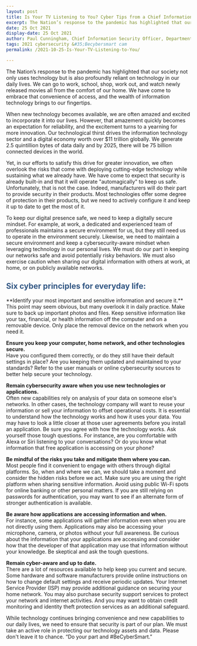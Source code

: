 ```yaml
---
layout: post
title: Is Your TV Listening to You? Cyber Tips from a Chief Information Security Officer
excerpt: The Nation’s response to the pandemic has highlighted that our society not only uses technology but is also profoundly reliant on technology in our daily lives.When new technology becomes available, we are often amazed and excited to incorporate it into our lives. However, that amazement quickly becomes an expectation for reliability, and the excitement turns to a yearning for more innovation. Yet, in our efforts to satisfy this drive for greater innovation, we often overlook the risks that come with deploying cutting-edge technology while sustaining what we already have.
date: 25 Oct 2021
display-date: 25 Oct 2021
author: Paul Cunningham, Chief Information Security Officer, Department of Veterans Affairs
tags: 2021 cybersecurity &#35;Becybersmart cam
permalink: /2021-10-25-Is-Your-TV-Listening-to-You/

---
```

The Nation’s response to the pandemic has highlighted that our society not only uses technology but is also profoundly reliant on technology in our daily lives. We can go to work, school, shop, work out, and watch newly released movies all from the comfort of our home. We have come to embrace that convenience of access, and the wealth of information technology brings to our fingertips.

When new technology becomes available, we are often amazed and excited to incorporate it into our lives. However, that amazement quickly becomes an expectation for reliability, and the excitement turns to a yearning for more innovation. Our technological thirst drives the information technology sector and a digital economy worth over $11 trillion globally. We generate 2.5 quintillion bytes of data daily and by 2025, there will be 75 billion connected devices in the world.

Yet, in our efforts to satisfy this drive for greater innovation, we often overlook the risks that come with deploying cutting-edge technology while sustaining what we already have. We have come to expect that security is already built-in and that it will operate "automagically" to keep us safe. Unfortunately, that is not the case. Indeed, manufacturers will do their part to provide security in their products. Most technologies offer some degree of protection in their products, but we need to actively configure it and keep it up to date to get the most of it.

To keep our digital presence safe, we need to keep a digitally secure mindset. For example, at work, a dedicated and experienced team of professionals maintains a secure environment for us, but they still need us to operate in the environment securely. Likewise, we need to maintain a secure environment and keep a cybersecurity-aware mindset when leveraging technology in our personal lives. We must do our part in keeping our networks safe and avoid potentially risky behaviors. We must also exercise caution when sharing our digital information with others at work, at home, or on publicly available networks.

<h2 style="color: #315683">Six cyber principles for everyday life:</h2>
**Identify your most important and sensitive information and secure it.**<br />
This point may seem obvious, but many overlook it in daily practice. Make sure to back up important photos and files. Keep sensitive information like your tax, financial, or health information off the computer and on a removable device. Only place the removal device on the network when you need it.

**Ensure you keep your computer, home network, and other technologies secure.**<br />
Have you configured them correctly, or do they still have their default settings in place? Are you keeping them updated and maintained to your standards? Refer to the user manuals or online cybersecurity sources to better help secure your technology.

**Remain cybersecurity aware when you use new technologies or applications.**<br />
Often new capabilities rely on analysis of your data on someone else's networks. In other cases, the technology company will want to reuse your information or sell your information to offset operational costs. It is essential to understand how the technology works and how it uses your data. You may have to look a little closer at those user agreements before you install an application. Be sure you agree with how the technology works. Ask yourself those tough questions. For instance, are you comfortable with Alexa or Siri listening to your conversations? Or do you know what information that free application is accessing on your phone?

**Be mindful of the risks you take and mitigate them where you can.**<br />
Most people find it convenient to engage with others through digital platforms. So, when and where we can, we should take a moment and consider the hidden risks before we act. Make sure you are using the right platform when sharing sensitive information. Avoid using public Wi-Fi spots for online banking or other personal matters. If you are still relying on passwords for authentication, you may want to see if an alternate form of stronger authentication is available.

**Be aware how applications are accessing information and when.**<br />
For instance, some applications will gather information even when you are not directly using them. Applications may also be accessing your microphone, camera, or photos without your full awareness. Be curious about the information that your applications are accessing and consider how that the developer of that application may use that information without your knowledge. Be skeptical and ask the tough questions.

**Remain cyber-aware and up to date.**<br />
There are a lot of resources available to help keep you current and secure. Some hardware and software manufacturers provide online instructions on how to change default settings and receive periodic updates. Your Internet Service Provider (ISP) may provide additional guidance on securing your home network. You may also purchase security support services to protect your network and internet activities. And you may want to obtain credit monitoring and identity theft protection services as an additional safeguard.

While technology continues bringing convenience and new capabilities to our daily lives, we need to ensure that security is part of our plan. We must take an active role in protecting our technology assets and data. Please don't leave it to chance. “Do your part and #BeCyberSmart.”



